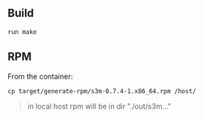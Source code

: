 ## Build

    run make


## RPM

From the container:

    cp target/generate-rpm/s3m-0.7.4-1.x86_64.rpm /host/


> in local host rpm will be in dir "./out/s3m..."
